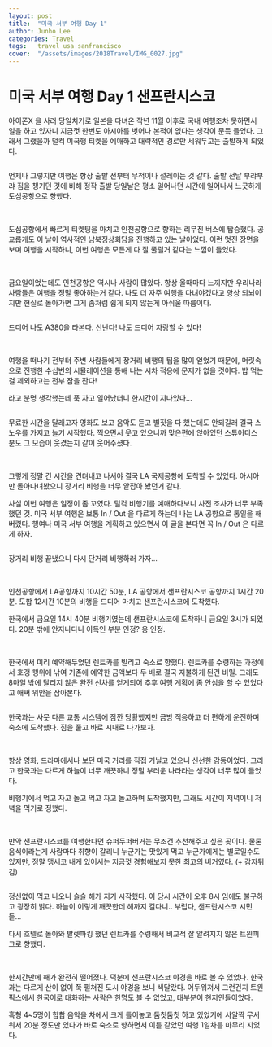 ```yaml
---
layout: post
title:  "미국 서부 여행 Day 1"
author: Junho Lee
categories: Travel
tags:	travel usa sanfrancisco
cover:  "/assets/images/2018Travel/IMG_0027.jpg"
---
```


# 미국 서부 여행 Day 1 샌프란시스코
아이폰X 을 사러 당일치기로 일본을 다녀온 작년 11월 이후로 국내 여행조차 못하면서 일을 하고 있자니 지금껏 한번도 아시아를 벗어나 본적이 없다는 생각이 문득 들었다. 그래서 그랬을까 덜컥 미국행 티켓을 예매하고 대략적인 경로만 세워두고는 출발하게 되었다.

<img src="/assets/images/2018Travel/IMG_0001.jpg" title="">

언제나 그렇지만 여행은 항상 출발 전부터 무척이나 설레이는 것 같다. 출발 전날 부랴부랴 짐을 챙기던 것에 비해 정작 출발 당일날은 평소 일어나던 시간에 일어나서 느긋하게 도심공항으로 향했다.

<img src="/assets/images/2018Travel/IMG_0002.jpg" title="">

<img src="/assets/images/2018Travel/IMG_0003.png" title="">

도심공항에서 빠르게 티켓팅을 마치고 인천공항으로 향하는 리무진 버스에 탑승했다. 공교롭게도 이 날이 역사적인 남북정상회담을 진행하고 있는 날이었다. 이런 멋진 장면을 보며 여행을 시작하니, 이번 여행은 모든게 다 잘 풀릴거 같다는 느낌이 들었다.

<img src="/assets/images/2018Travel/IMG_0004.png" title="">

<img src="/assets/images/2018Travel/IMG_0005.jpg" title="">

금요일이었는데도 인천공항은 역시나 사람이 많았다. 항상 올때마다 느끼지만 우리나라 사람들은 여행을 정말 좋아하는거 같다. 나도 더 자주 여행을 다녀야겠다고 항상 되뇌이지만 현실로 돌아가면 그게 좀처럼 쉽게 되지 않는게 아쉬울 따름이다.

<img src="/assets/images/2018Travel/IMG_0006.jpg" title="">

드디어 나도 A380을 타본다. 신난다! 나도 드디어 자랑할 수 있다!

<img src="/assets/images/2018Travel/IMG_0007.jpg" title="">

<img src="/assets/images/2018Travel/IMG_0008.jpg" title="">

여행을 떠나기 전부터 주변 사람들에게 장거리 비행의 팁을 많이 얻었기 때문에, 머릿속으로 진행한 수십번의 시뮬레이션을 통해 나는 시차 적응에 문제가 없을 것이다.  밥 먹는걸 제외하고는 전부 잠을 잔다!

라고 분명 생각했는데 푹 자고 일어났더니 한시간이 지나있다...

<img src="/assets/images/2018Travel/IMG_0009.jpg" title="">

무료한 시간을 달래고자 영화도 보고 음악도 듣고 별짓을 다 했는데도 안되길래 결국 스노우를 가지고 놀기 시작했다. 찍으면서 웃고 있으니까 맞은편에 앉아있던 스튜어디스 분도 그 모습이 웃겼는지 같이 웃어주셨다.

<img src="/assets/images/2018Travel/IMG_0010.jpg" title="">

<img src="/assets/images/2018Travel/IMG_0011.jpg" title="">

그렇게 정말 긴 시간을 견뎌내고 나서야 결국 LA 국제공항에 도착할 수 있었다. 아시아만 돌아다녀봤으니 장거리 비행을 너무 얕잡아 봤던거 같다.

사실 이번 여행은 일정이 좀 꼬였다. 덜컥 비행기를 예매하다보니 사전 조사가 너무 부족했던 것. 미국 서부 여행은 보통 In / Out 을 다르게 하는데 나는 LA 공항으로 통일을 해버렸다. 행여나 미국 서부 여행을 계획하고 있으면서 이 글을 본다면 꼭 In / Out 은 다르게 하자.

<img src="/assets/images/2018Travel/IMG_0012.jpg" title="">

장거리 비행 끝냈으니 다시 단거리 비행하러 가자...

<img src="/assets/images/2018Travel/IMG_0013.jpg" title="">

<img src="/assets/images/2018Travel/IMG_0014.jpg" title="">

인천공항에서 LA공항까지 10시간 50분, LA 공항에서 샌프란시스코 공항까지 1시간 20분. 도합 12시간 10분의 비행을 드디어 마치고 샌프란시스코에 도착했다.

한국에서 금요일 14시 40분 비행기였는데 샌프란시스코에 도착하니 금요일 3시가 되었다. 20분 밖에 안지나다니 이득인 부분 인정? 응 인정.

<img src="/assets/images/2018Travel/IMG_0015.jpg" title="">

<img src="/assets/images/2018Travel/IMG_0016.jpg" title="">

한국에서 미리 예약해두었던 렌트카를 빌리고 숙소로 향했다. 렌트카를 수령하는 과정에서 호갱 행위에 낚여 기존에 예약한 금액보다 두 배로 결국 지불하게 된건 비밀. 그래도 8마일 밖에 달리지 않은 완전 신차를 얻게되어 추후 여행 계획에 좀 안심을 할 수 있었다고 애써 위안을 삼아본다.

<img src="/assets/images/2018Travel/IMG_0017.jpg" title="">

한국과는 사뭇 다른 교통 시스템에 잠깐 당황했지만 금방 적응하고 더 편하게 운전하며 숙소에 도착했다. 짐을 풀고 바로 시내로 나가보자.

<img src="/assets/images/2018Travel/IMG_0018.jpg" title="">

<img src="/assets/images/2018Travel/IMG_0019.jpg" title="">

항상 영화, 드라마에서나 보던 미국 거리를 직접 거닐고 있으니 신선한 감동이었다. 그리고 한국과는 다르게 하늘이 너무 깨끗하니 정말 부러운 나라라는 생각이 너무 많이 들었다.

비행기에서 먹고 자고 놀고 먹고 자고 놀고하며 도착했지만, 그래도 시간이 저녁이니 저녁을 먹기로 정했다.

<img src="/assets/images/2018Travel/IMG_0020.jpg" title="">

<img src="/assets/images/2018Travel/IMG_0021.jpg" title="">

<img src="/assets/images/2018Travel/IMG_0022.jpg" title="">

만약 샌프란시스코를 여행한다면 슈퍼두퍼버거는 무조건 추천해주고 싶은 곳이다. 물론 음식이라는게 사람마다 취향이 갈리니 누군가는 맛있게 먹고 누군가에게는 별로일수도 있지만, 정말 맹세코 내게 있어서는 지금껏 경험해보지 못한 최고의 버거였다. (+ 감자튀김)

<img src="/assets/images/2018Travel/IMG_0023.jpg" title="">

정신없이 먹고 나오니 슬슬 해가 지기 시작했다. 이 당시 시간이 오후 8시 임에도 불구하고 굉장히 밝다. 하늘이 이렇게 깨끗한데 해까지 길다니.. 부럽다, 샌프란시스코 시민들...

다시 호텔로 돌아와 발렛파킹 했던 렌트카를 수령해서 비교적 잘 알려지지 않은 트윈피크로 향했다.

<img src="/assets/images/2018Travel/IMG_0024.jpg" title="">

<img src="/assets/images/2018Travel/IMG_0025.jpg" title="">

<img src="/assets/images/2018Travel/IMG_0026.jpg" title="">

한시간만에 해가 완전히 떨어졌다. 덕분에 샌프란시스코 야경을 바로 볼 수 있었다. 한국과는 다르게 산이 없이 쭉 펼쳐진 도시 야경을 보니 색달랐다. 어두워져서 그런건지 트윈픽스에서 한국어로 대화하는 사람은 한명도 볼 수 없었고, 대부분이 현지인들이었다.

흑형 4~5명이 힙합 음악을 차에서 크게 틀어놓고 둠칫둠칫 하고 있었기에 사알짝 무서워서 20분 정도만 있다가 바로 숙소로 향하면서 이틀 같았던 여행 1일차를 마무리 지었다.

[jekyll]:      http://jekyllrb.com
[jekyll-gh]:   https://github.com/jekyll/jekyll
[jekyll-help]: https://github.com/jekyll/jekyll-help
[highlight]:   https://highlightjs.org/
[lightbox]:    http://lokeshdhakar.com/projects/lightbox2/
[jekyll-archive]: https://github.com/jekyll/jekyll-archives
[liquid]: https://github.com/Shopify/liquid/wiki/Liquid-for-Designers
